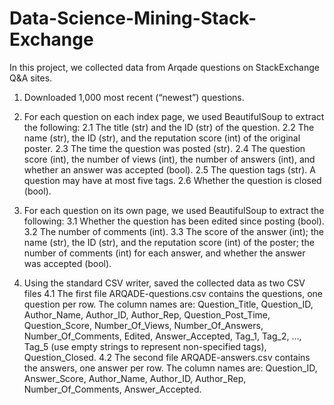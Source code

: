 # Data-Science-Mining-Stack-Exchange

In this project, we collected data from Arqade questions on StackExchange Q&A sites.

1. Downloaded 1,000 most recent (“newest”) questions.

2. For each question on each index page, we used BeautifulSoup to extract the
following:
  2.1 The title (str) and the ID (str) of the question.
  2.2 The name (str), the ID (str), and the reputation score (int) of the
      original poster.
  2.3 The time the question was posted (str).
  2.4 The question score (int), the number of views (int), the number of
      answers (int), and whether an answer was accepted (bool).
  2.5 The question tags (str). A question may have at most five tags.
  2.6 Whether the question is closed (bool).
  
3. For each question on its own page, we used BeautifulSoup to extract the
following:
  3.1 Whether the question has been edited since posting (bool).
  3.2 The number of comments (int).
  3.3 The score of the answer (int); the name (str), the ID (str), and the
      reputation score (int) of the poster; the number of comments (int) for
      each answer, and whether the answer was accepted (bool).
     
4. Using the standard CSV writer, saved the collected data as two CSV files
  4.1 The first file ARQADE-questions.csv contains the questions, one question
      per row. The column names are: Question_Title, Question_ID,
      Author_Name, Author_ID, Author_Rep, Question_Post_Time, Question_Score, Number_Of_Views, Number_Of_Answers,
      Number_Of_Comments, Edited, Answer_Accepted, Tag_1, Tag_2, …, Tag_5
      (use empty strings to represent non-specified tags), Question_Closed.
  4.2 The second file ARQADE-answers.csv contains the answers, one answer per
      row. The column names are: Question_ID, Answer_Score, Author_Name,
      Author_ID, Author_Rep, Number_Of_Comments, Answer_Accepted.
